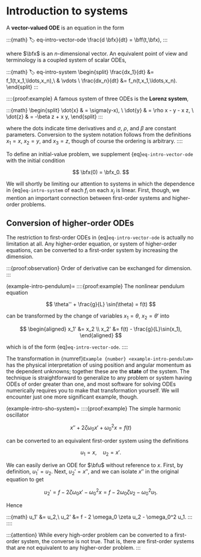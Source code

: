 # Introduction to systems

A **vector-valued ODE** is an equation in the form

:::{math}
:label: eq-intro-vector-ode
\frac{d \bfx}{dt} = \bff(t,\bfx), 
:::

where $\bfx$ is an $n$-dimensional vector. An equivalent point of view and terminology is a coupled system of scalar ODEs,

:::{math}
:label: eq-intro-system
\begin{split}
\frac{dx_1}{dt} &= f_1(t,x_1,\ldots,x_n),\\
& \vdots \\
\frac{dx_n}{dt} &= f_n(t,x_1,\ldots,x_n).
\end{split}
:::

::::{proof:example}
A famous system of three ODEs is the **Lorenz system**,

:::{math}
\begin{split}
\dot{x} & = \sigma(y-x), \\
\dot{y} & = \rho x - y - x z, \\
\dot{z} & = -\beta z + x y,
\end{split}
:::

where the dots indicate time derivatives and $\sigma$, $\rho$, and $\beta$ are constant parameters. Conversion to the system notation follows from the definitions $x_1=x$, $x_2=y$, and $x_3=z$, though of course the ordering is arbitrary.
::::

To define an initial-value problem, we supplement {eq}`eq-intro-vector-ode` with the initial condition

$$
\bfx(0) = \bfx_0.
$$

We will shortly be limiting our attention to systems in which the dependence in {eq}`eq-intro-system` of each $f_i$ on each $x_j$ is linear. First, though, we mention an important connection between first-order systems and higher-order problems.
## Conversion of higher-order ODEs

The restriction to first-order ODEs in {eq}`eq-intro-vector-ode` is actually no limitation at all. Any higher-order equation, or system of higher-order equations, can be converted to a first-order system by increasing the dimension.

:::{proof:observation}
Order of derivative can be exchanged for dimension.
:::

(example-intro-pendulum)=
::::{proof:example}
The nonlinear pendulum equation

$$
\theta'' + \frac{g}{L} \sin(\theta) = f(t)
$$

can be transformed by the change of variables $x_1=\theta$, $x_2=\theta'$ into 

$$
\begin{aligned}
x_1' &= x_2 \\ 
x_2' &= f(t) - \frac{g}{L}\sin(x_1),	
\end{aligned}
$$

which is of the form {eq}`eq-intro-vector-ode`.
::::

The transformation in {numref}`Example {number} <example-intro-pendulum>` has the physical interpretation of using position and angular momentum as the dependent unknowns; together these are the **state** of the system. The technique is straightforward to generalize to any problem or system having ODEs of order greater than one, and most software for solving ODEs numerically requires you to make that transformation yourself. We will encounter just one more significant example, though.

(example-intro-sho-system)=
::::{proof:example}
The simple harmonic oscillator

$$
x'' + 2 \zeta \omega_0 x' + \omega_0^2 x = f(t)
$$

can be converted to an equivalent first-order system using the definitions

$$
u_1 = x, \quad u_2 = x'.
$$

We can easily derive an ODE for $\bfu$ without reference to $x$. First, by definition, $u_1'=u_2$. Next, $u_2' = x''$, and we can isolate $x''$ in the original equation to get

$$
u_2' = f - 2 \zeta \omega_0 x' - \omega_0^2 x = f - 2 \omega_0\zeta  u_2 - \omega_0^2 u_1.
$$

Hence

:::{math}
u_1' &= u_2,\\
u_2' &= f - 2 \omega_0 \zeta  u_2 - \omega_0^2 u_1.
:::
::::

<!-- ::::{proof:example}
A frictionless pendulum is governed by the nonlinear equation $\theta''+ \frac{g}{L}\sin(\theta)=0$, where $\theta(t)$ is the angle made by the pendulum from the straight-down position. Define 

$$
u_1=\theta, \quad u_2=\theta'.
$$ 

Then $u_1'=u_2$. Since $u_2'=\theta''$, we can use the original ODE to express it in terms of $\theta$ and $\theta'$, and hence in terms of $u_1$ and $u_2$. Altogether the system is, in vector notation, 

:::{math}
\twovec{u_1'}{u_2'} = \twovec{u_2}{- \frac{g}{L}\sin(u_1)}.
:::
:::: -->

:::{attention}
While every high-order problem can be converted to a first-order system, the converse is not true. That is, there are first-order systems that are not equivalent to any higher-order problem. 
:::


<!-- The formal procedure is a bit complicated to describe but fully automatic; there are no decisions to make. The key is to *include a component for each of the lower-order derivatives of each variable*, whether or not those terms appear explicitly in the original problem. Everything else flows from these definitions.

::::{proof:example}
Two pendulums hanging from a bar and swinging in parallel planes are coupled through torsion on the bar, obeying

\begin{align*}
\theta_1''+ b\theta_1' + \frac{g}{L}\sin(\theta_1) + \kappa(\theta_1-\theta_2) & = 0 \\
\theta_2''+ b\theta_2' + \frac{g}{L}\sin(\theta_2) + \kappa(\theta_2-\theta_1) & = 0 \\
\end{align*}

Express this as a first-order system.

:::{dropdown} Solution
We define 

$$
u_1 = \theta_1, \quad u_2 = \theta_1', \quad u_3 = \theta_2, \quad u_4 = \theta_2'.
$$

Two differential equations, $u_1'=u_2$ and $u_3'=u_4$, follow immediately from these definitions. The remaining two come from substituting into the original ODEs: 

\begin{align*}
	u_2' = \theta_1'' & = - b u_2 - \frac{g}{L}\sin(u_1) - \kappa(u_1-u_3)\\
	u_4' = \theta_2'' & = - b u_4 - \frac{g}{L}\sin(u_3) - \kappa(u_3-u_1)\\
\end{align*}

The result is a four-dimensional, first-order system $\mathbf{u}'=\mathbf{f}(t,\mathbf{u})$.
:::
:::: -->

